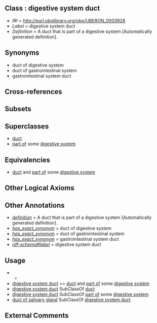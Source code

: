 
## Class : digestive system duct

 * *IRI* = http://purl.obolibrary.org/obo/UBERON_0003928
 * *Label* = digestive system duct
 * *Definition* = A duct that is part of a digestive system [Automatically generated definition].

## Synonyms

 * duct of digestive system
 * duct of gastrointestinal system
 * gastrointestinal system duct

## Cross-references


## Subsets


## Superclasses

 * [duct](../../UBERON/58/UBERON_0000058.md)
 * [part of](../../BFO/50/BFO_0000050.md) some [digestive system](../../UBERON/07/UBERON_0001007.md)

## Equivalencies

 * [duct](../../UBERON/58/UBERON_0000058.md) and [part of](../../BFO/50/BFO_0000050.md) some [digestive system](../../UBERON/07/UBERON_0001007.md)

## Other Logical Axioms


## Other Annotations

 * *[definition](../../IAO/15/IAO_0000115.md)* = A duct that is part of a digestive system [Automatically generated definition].
 * *[has_exact_synonym](../../ym/oboInOwl#hasExactSynonym.md)* = duct of digestive system
 * *[has_exact_synonym](../../ym/oboInOwl#hasExactSynonym.md)* = duct of gastrointestinal system
 * *[has_exact_synonym](../../ym/oboInOwl#hasExactSynonym.md)* = gastrointestinal system duct
 * *[rdf-schema#label](../../el/rdf-schema#label.md)* = digestive system duct

## Usage

 * -
 * [digestive system duct](../../UBERON/28/UBERON_0003928.md) == [duct](../../UBERON/58/UBERON_0000058.md) and [part of](../../BFO/50/BFO_0000050.md) some [digestive system](../../UBERON/07/UBERON_0001007.md)
 * [digestive system duct](../../UBERON/28/UBERON_0003928.md) SubClassOf [duct](../../UBERON/58/UBERON_0000058.md)
 * [digestive system duct](../../UBERON/28/UBERON_0003928.md) SubClassOf [part of](../../BFO/50/BFO_0000050.md) some [digestive system](../../UBERON/07/UBERON_0001007.md)
 * [duct of salivary gland](../../UBERON/37/UBERON_0001837.md) SubClassOf [digestive system duct](../../UBERON/28/UBERON_0003928.md)

## External Comments


